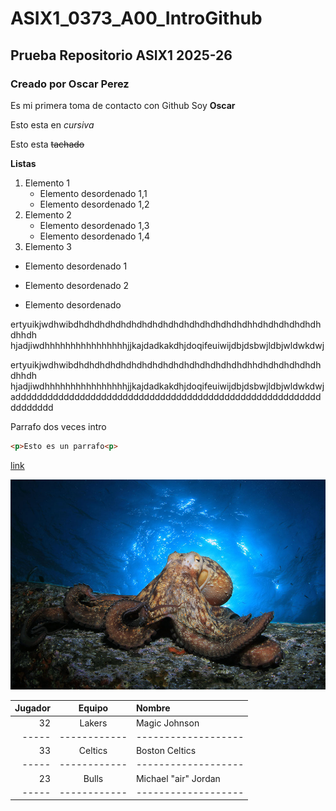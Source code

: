 # ASIX1_0373_A00_IntroGithub

## Prueba Repositorio ASIX1 2025-26

### Creado por Oscar Perez

Es mi primera toma de contacto con Github
Soy **Oscar**

Esto esta en *cursiva*

Esto esta ~~tachado~~


**Listas**

1. Elemento 1
    * Elemento desordenado 1,1
    * Elemento desordenado 1,2
2. Elemento 2
    * Elemento desordenado 1,3
    * Elemento desordenado 1,4
3. Elemento 3 

* Elemento desordenado 1
+ Elemento desordenado 2
- Elemento desordenado 


ertyuikjwdhwibdhdhdhdhdhdhdhdhdhdhdhdhdhdhdhdhdhhdhdhdhdhdhdhdhhdh 
hjadjiwdhhhhhhhhhhhhhhhhjjkajdadkakdhjdoqifeuiwijdbjdsbwjldbjwldwkdwj


ertyuikjwdhwibdhdhdhdhdhdhdhdhdhdhdhdhdhdhdhdhdhhdhdhdhdhdhdhdhhdh 
hjadjiwdhhhhhhhhhhhhhhhhjjkajdadkakdhjdoqifeuiwijdbjdsbwjldbjwldwkdwj
addddddddddddddddddddddddddddddddddddddddddddddddddddddddddddddddd

Parrafo dos veces intro

```html
<p>Esto es un parrafo<p>
```

[link](https://es.pinterest.com/ "Link a Pinterest")

![alt text](./imagen1.jpg "imagen random de un pulpo")


|Jugador|Equipo|Nombre|
| -----: |:------------:|:-------------------|
|32|Lakers|Magic Johnson|
| ----- |------------|-------------------|
|33|Celtics|Boston Celtics|
| ----- |------------|-------------------|
|23|Bulls|Michael "air" Jordan|  
| ----- |------------|-------------------|
